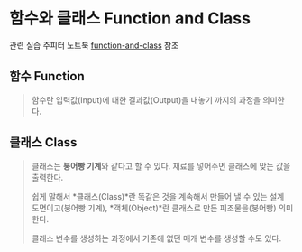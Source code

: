 # 함수와 클래스 Function and Class

관련 실습 주피터 노트북 [function-and-class](https://github.com/wonkwonlee/likelion-k-digital-training-AI/blob/main/Basic-Python/function-and-class.ipynb) 참조

## 함수 Function
> 함수란 입력값(Input)에 대한 결과값(Output)을 내놓기 까지의 과정을 의미한다.

## 클래스 Class
> 클래스는 **붕어빵 기계**와 같다고 할 수 있다. 재료를 넣어주면 클래스에 맞는 값을 출력한다.
>
> 쉽게 말해서 *클래스(Class)*란 똑같은 것을 계속해서 만들어 낼 수 있는 설계 도면이고(붕어빵 기계), *객체(Object)*란 클래스로 만든 피조물을(붕어빵) 의미한다.
>
> 클래스 변수를 생성하는 과정에서 기존에 없던 매개 변수를 생성할 수도 있다.

